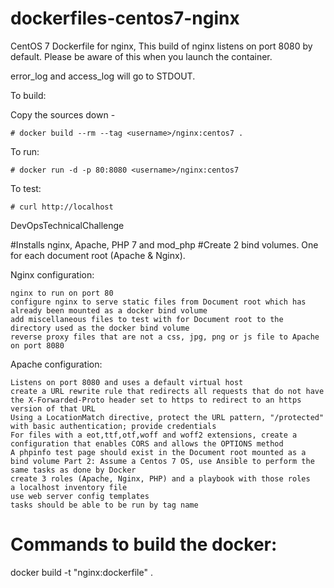 dockerfiles-centos7-nginx
========================

CentOS 7 Dockerfile for nginx, This build of nginx listens on port 8080 by default. Please be aware of this
when you launch the container.

error_log and access_log will go to STDOUT.


To build:

Copy the sources down -

    # docker build --rm --tag <username>/nginx:centos7 .

To run:

    # docker run -d -p 80:8080 <username>/nginx:centos7

To test:

    # curl http://localhost

DevOpsTechnicalChallenge

#Installs nginx, Apache, PHP 7 and mod_php #Create 2 bind volumes. One for each document root (Apache & Nginx).

Nginx configuration:

    nginx to run on port 80
    configure nginx to serve static files from Document root which has already been mounted as a docker bind volume
    add miscellaneous files to test with for Document root to the directory used as the docker bind volume
    reverse proxy files that are not a css, jpg, png or js file to Apache on port 8080

Apache configuration:

    Listens on port 8080 and uses a default virtual host
    create a URL rewrite rule that redirects all requests that do not have the X-Forwarded-Proto header set to https to redirect to an https version of that URL
    Using a LocationMatch directive, protect the URL pattern, "/protected" with basic authentication; provide credentials
    For files with a eot,ttf,otf,woff and woff2 extensions, create a configuration that enables CORS and allows the OPTIONS method
    A phpinfo test page should exist in the Document root mounted as a bind volume Part 2: Assume a Centos 7 OS, use Ansible to perform the same tasks as done by Docker
    create 3 roles (Apache, Nginx, PHP) and a playbook with those roles
    a localhost inventory file
    use web server config templates
    tasks should be able to be run by tag name


Commands to build the docker:
============================

docker build -t "nginx:dockerfile" .
